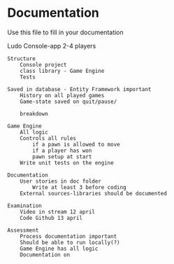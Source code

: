 # Documentation

Use this file to fill in your documentation

Ludo
    Console-app
    2-4 players

    Structure
        Console project
        class library - Game Engine
        Tests

    Saved in database - Entity Framework important
        History on all played games
        Game-state saved on quit/pause/
        
        breakdown

    Game Engine
        All logic
        Controls all rules
            if a pawn is allowed to move
            if a player has won
            pawn setup at start
        Write unit tests on the engine

    Documentation
        User stories in doc folder
            Write at least 3 before coding
        External sources-libraries should be documented

    Examination
        Video in stream 12 april
        Code Github 13 april

    Assessment
        Process documentation important
        Should be able to run locally(?)
        Game Engine has all logic
        Documentation on